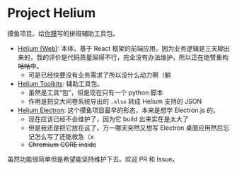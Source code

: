 # Project Helium

摸鱼项目。给[你膜](https://nimo.sjtu.edu.cn/)写的排班辅助工具包。

- [Helium (Web)](./helium/README.md): 本体。基于 React 框架的前端应用。因为业务逻辑是三天糊出来的，我的评价是代码质量屎得不行，完全没有办法维护，所以正在绝赞重构~~咕咕~~中。
  - 可是已经快要没有业务需求了所以没什么动力啊（躺
- [Helium Toolkits](./helium-toolkits/README.md): 辅助工具包。
  - 虽然是工具“包”，但是现在只有一个 python 脚本
  - 作用是把交大问卷系统导出的 `.xlsx` 转成 Helium 支持的 JSON
- [Helium Electron](./helium-electron/README.md): 这个摸鱼项目最早的形态，本来是想学 Electron.js 的。
  - 现在应该已经不会维护了，因为它 build 出来实在是太大了
  - 但是我还是把它放在这了，万一哪天突然又想写 Electron 桌面应用然后忘记怎么写了还能救急（x
  - ~~Chromium CORE inside~~

虽然功能很简单但是希望能坚持维护下去。欢迎 PR 和 Issue。

